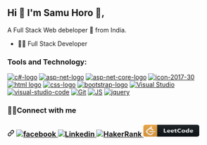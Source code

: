 ## Hi 👋 I'm Samu Horo 👦,
A Full Stack Web debeloper 🎯 from India.
- 👨‍💻 Full Stack Developer 

### Tools and Technology:
<p dir="auto"><a target="_blank" rel="noopener noreferrer nofollow" href="https://user-images.githubusercontent.com/54549934/93968941-5fa12f80-fd88-11ea-9595-e09a3e04931c.png"><img src="https://user-images.githubusercontent.com/54549934/93968941-5fa12f80-fd88-11ea-9595-e09a3e04931c.png" alt="c#-logo" style="max-width: 100%;"></a> <a target="_blank" rel="noopener noreferrer nofollow" href="https://user-images.githubusercontent.com/54549934/93968998-7cd5fe00-fd88-11ea-9138-c2972d4f54e6.png"><img src="https://user-images.githubusercontent.com/54549934/93968998-7cd5fe00-fd88-11ea-9138-c2972d4f54e6.png" alt="asp-net-logo" style="max-width: 100%;"></a> <a target="_blank" rel="noopener noreferrer nofollow" href="https://user-images.githubusercontent.com/54549934/93969019-88292980-fd88-11ea-873e-000f1b4d36cd.png"><img src="https://user-images.githubusercontent.com/54549934/93969019-88292980-fd88-11ea-873e-000f1b4d36cd.png" alt="asp-net-core-logo" style="max-width: 100%;"></a> <a target="_blank" rel="noopener noreferrer nofollow" href="https://user-images.githubusercontent.com/54549934/93969039-95deaf00-fd88-11ea-892a-cce00b080482.png"><img src="https://user-images.githubusercontent.com/54549934/93969039-95deaf00-fd88-11ea-892a-cce00b080482.png" alt="icon-2017-30" style="max-width: 100%;"></a> <a target="_blank" rel="noopener noreferrer nofollow" href="https://user-images.githubusercontent.com/54549934/93969064-a2630780-fd88-11ea-8ac0-ad280f1f2c95.png"><img src="https://user-images.githubusercontent.com/54549934/93969064-a2630780-fd88-11ea-8ac0-ad280f1f2c95.png" alt="html logo" style="max-width: 100%;"></a> <a target="_blank" rel="noopener noreferrer nofollow" href="https://user-images.githubusercontent.com/54549934/93969089-b1e25080-fd88-11ea-8ff6-16d721c451e1.png"><img src="https://user-images.githubusercontent.com/54549934/93969089-b1e25080-fd88-11ea-8ff6-16d721c451e1.png" alt="css-logo" style="max-width: 100%;"></a> <a target="_blank" rel="noopener noreferrer nofollow" href="https://user-images.githubusercontent.com/54549934/93969110-be66a900-fd88-11ea-8d93-731a49dda9cf.png"><img src="https://user-images.githubusercontent.com/54549934/93969110-be66a900-fd88-11ea-8d93-731a49dda9cf.png" alt="bootstrap-logo" style="max-width: 100%;"></a> <a target="_blank" rel="noopener noreferrer nofollow" href="https://user-images.githubusercontent.com/54549934/93969180-e48c4900-fd88-11ea-99f6-8f365b129132.png"><img src="https://user-images.githubusercontent.com/54549934/93969180-e48c4900-fd88-11ea-99f6-8f365b129132.png" alt="Visual Studio" style="max-width: 100%;"></a> <a target="_blank" rel="noopener noreferrer nofollow" href="https://user-images.githubusercontent.com/54549934/93969201-ee15b100-fd88-11ea-8a64-487094905859.png"><img src="https://user-images.githubusercontent.com/54549934/93969201-ee15b100-fd88-11ea-8a64-487094905859.png" alt="visual-studio-code" style="max-width: 100%;"></a> <a target="_blank" rel="noopener noreferrer nofollow" href="https://user-images.githubusercontent.com/54549934/93969224-fcfc6380-fd88-11ea-9371-dcd817f336b9.png"><img src="https://user-images.githubusercontent.com/54549934/93969224-fcfc6380-fd88-11ea-9371-dcd817f336b9.png" alt="Git" style="max-width: 100%;"></a> <a target="_blank" rel="noopener noreferrer nofollow" href="https://user-images.githubusercontent.com/54549934/93969585-d7238e80-fd89-11ea-9f99-be41b751c27e.png"><img src="https://user-images.githubusercontent.com/54549934/93969585-d7238e80-fd89-11ea-9f99-be41b751c27e.png" alt="JS" style="max-width: 100%;"></a> <a target="_blank" rel="noopener noreferrer nofollow" href="https://user-images.githubusercontent.com/54549934/93974084-ece98180-fd92-11ea-9575-e5653dbee149.png"><img src="https://user-images.githubusercontent.com/54549934/93974084-ece98180-fd92-11ea-9575-e5653dbee149.png" alt="jquery" style="max-width: 100%;"></a></p>

### 🤝🏻Connect with me
<h3 dir="auto">
<a id="user-content------" class="anchor" aria-hidden="true" href="#-----">
<svg class="octicon octicon-link" viewBox="0 0 16 16" version="1.1" width="16" height="16" aria-hidden="true">
<path d="m7.775 3.275 1.25-1.25a3.5 3.5 0 1 1 4.95 4.95l-2.5 2.5a3.5 3.5 0 0 1-4.95 0 .751.751 0 0 1 .018-1.042.751.751 0 0 1 1.042-.018 1.998 1.998 0 0 0 2.83 0l2.5-2.5a2.002 2.002 0 0 0-2.83-2.83l-1.25 1.25a.751.751 0 0 1-1.042-.018.751.751 0 0 1-.018-1.042Zm-4.69 9.64a1.998 1.998 0 0 0 2.83 0l1.25-1.25a.751.751 0 0 1 1.042.018.751.751 0 0 1 .018 1.042l-1.25 1.25a3.5 3.5 0 1 1-4.95-4.95l2.5-2.5a3.5 3.5 0 0 1 4.95 0 .751.751 0 0 1-.018 1.042.751.751 0 0 1-1.042.018 1.998 1.998 0 0 0-2.83 0l-2.5 2.5a1.998 1.998 0 0 0 0 2.83Z"></path></svg></a>
<a href="https://www.facebook.com/samu.horo" rel="nofollow">
<img src="https://user-images.githubusercontent.com/54549934/93971143-23240280-fd8d-11ea-859d-1e69485789de.png" alt="facebook" style="max-width: 100%;">
</a> 
<a href="https://www.linkedin.com/in/samu-horo" rel="nofollow">
  <img src="https://user-images.githubusercontent.com/54549934/93971146-24552f80-fd8d-11ea-9afb-d114a8ed7ba2.png" alt="Linkedin" style="max-width: 100%;">
</a> 

<a href="https://www.hackerrank.com/samuhoro5" rel="nofollow">
  <img src="https://user-images.githubusercontent.com/54549934/93971144-23bc9900-fd8d-11ea-9ac8-16bd132011a1.png" alt="HakerRank" style="max-width: 100%;">
</a> 
<a href="https://leetcode.com/samuhoro/" rel="nofollow">
  <img src="https://github.com/mfsi-samu/Samu-Horo/blob/main/leetcode_button_icon_151892.png" alt="LeetCode" style="width: 127px; height: 27px">
  </a>
</h3>

<!--
**mfsi-samu/mfsi-samu** is a ✨ _special_ ✨ repository because its `README.md` (this file) appears on your GitHub profile.

Here are some ideas to get you started:

- 🔭 I’m currently working on ...
- 🌱 I’m currently learning ...
- 👯 I’m looking to collaborate on ...
- 🤔 I’m looking for help with ...
- 💬 Ask me about ...
- 📫 How to reach me: ...
- 😄 Pronouns: ...
- ⚡ Fun fact: ...
-->
